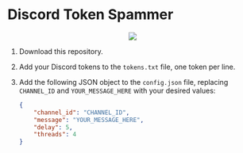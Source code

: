 # Discord Token Spammer

<p align="center">
  <img src="https://img.shields.io/badge/language-Python-blue.svg">
</p>

1. Download this repository.
2. Add your Discord tokens to the `tokens.txt` file, one token per line.
3. Add the following JSON object to the `config.json` file, replacing `CHANNEL_ID` and `YOUR_MESSAGE_HERE` with your desired values:

   ```json
   {
       "channel_id": "CHANNEL_ID",
       "message": "YOUR_MESSAGE_HERE",
       "delay": 5,
       "threads": 4
   }
    ```

